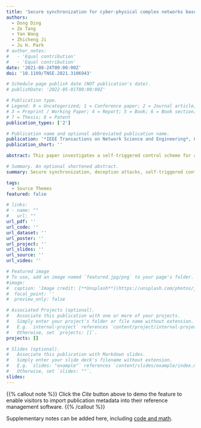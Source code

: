 ```yaml
---
title: 'Secure synchronization for cyber-physical complex networks based on self-triggering impulsive control: static and dynamic method'
authors:
  - Dong Ding
  - Ze Tang
  - Yan Wang
  - Zhicheng Ji
  - Ju H. Park
# author_notes:
#   - 'Equal contribution'
#   - 'Equal contribution'
date: '2021-08-24T00:00:00Z'
doi: '10.1109/TNSE.2021.3106943'

# Schedule page publish date (NOT publication's date).
# publishDate: '2022-05-01T00:00:00Z'

# Publication type.
# Legend: 0 = Uncategorized; 1 = Conference paper; 2 = Journal article;
# 3 = Preprint / Working Paper; 4 = Report; 5 = Book; 6 = Book section;
# 7 = Thesis; 8 = Patent
publication_types: ['2']

# Publication name and optional abbreviated publication name.
publication: '*IEEE Transactions on Network Science and Engineering*, 8(4)'
publication_short: ''

abstract: This paper investigates a self-triggered control scheme for a class of cyber-physical complex networks under deception attacks. The false data generated by attacks in both sensor-to-controller channels and controller-to-actuator channels are assumed to obey the Bernoulli distribution. By jointly combining distributed impulsive control scheme, time-varying impulsive effects and self-triggered strategy, a novel distributed self-triggered impulsive controller is elaborately designed. By integrating the definition of average impulsive gain, the contradiction analysis and Lyapunov stability theorem, sufficient conditions are derived for ensuring the secure synchronization within a given error bound. In addition, for further decreasing the triggering frequency and energy consumption, the advanced dynamic self-triggered criteria are obtained. It is worth mentioning that the updating laws adopted for dynamic self-triggered protocol in this paper is non-monotonic, which benefits to deal with the bounded synchronization. Finally, two numerical simulations are given to illustrate the feasibility of derived results.

# Summary. An optional shortened abstract.
summary: Secure synchronization, deception attacks, self-triggered control, average impulsive gain,  non-monotonic dynamic updating laws.

tags:
  - Source Themes
featured: false

# links:
# - name: ""
#   url: ""
url_pdf: ''
url_code: ''
url_dataset: ''
url_poster: ''
url_project: ''
url_slides: ''
url_source: ''
url_video: ''

# Featured image
# To use, add an image named `featured.jpg/png` to your page's folder.
#image:
#  caption: 'Image credit: [**Unsplash**](https://unsplash.com/photos/jdD8gXaTZsc)'
#  focal_point: ''
#  preview_only: false

# Associated Projects (optional).
#   Associate this publication with one or more of your projects.
#   Simply enter your project's folder or file name without extension.
#   E.g. `internal-project` references `content/project/internal-project/index.md`.
#   Otherwise, set `projects: []`.
projects: []

# Slides (optional).
#   Associate this publication with Markdown slides.
#   Simply enter your slide deck's filename without extension.
#   E.g. `slides: "example"` references `content/slides/example/index.md`.
#   Otherwise, set `slides: ""`.
slides:
---
```


{{% callout note %}}
Click the _Cite_ button above to demo the feature to enable visitors to import publication metadata into their reference management software.
{{% /callout %}}

Supplementary notes can be added here, including [code and math](https://wowchemy.com/docs/content/writing-markdown-latex/).
